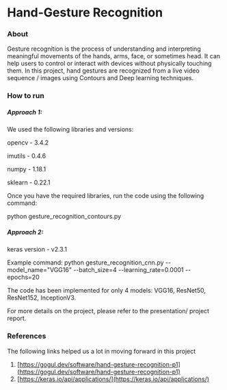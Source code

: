 # Hand-Gesture Recognition

### About
Gesture recognition is the process of understanding and interpreting meaningful movements of the hands, arms, face, or sometimes head. It can help users to control or interact with devices without physically touching them. In this project, hand gestures are recognized from a live video sequence / images using Contours and Deep learning techniques.

### How to run

##### Approach 1:
We used the following libraries and versions:

opencv - 3.4.2

imutils - 0.4.6

numpy - 1.18.1

sklearn - 0.22.1

Once you have the required libraries, run the code using the following command:

python gesture_recognition_contours.py

##### Approach 2:
keras version - v2.3.1

Example command: python gesture_recognition_cnn.py --model_name="VGG16" --batch_size=4 --learning_rate=0.0001 --epochs=20

The code has been implemented for only 4 models: VGG16, ResNet50, ResNet152, InceptionV3.

For more details on the project, please refer to the presentation/ project report.

### References
The following links helped us a lot in moving forward in this project
1) [https://gogul.dev/software/hand-gesture-recognition-p1](https://gogul.dev/software/hand-gesture-recognition-p1)
2) [https://keras.io/api/applications/](https://keras.io/api/applications/)
